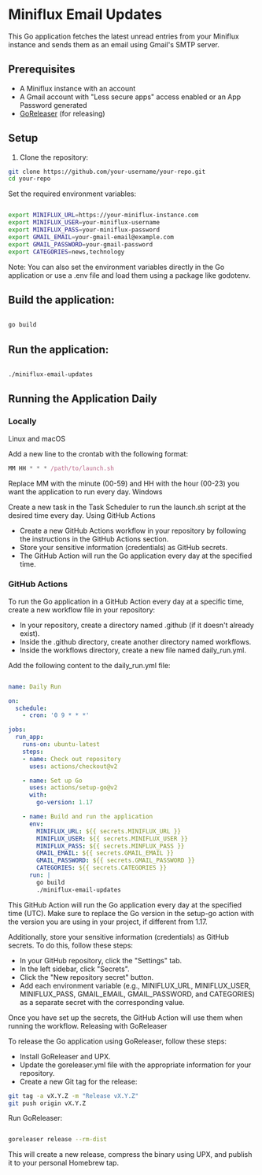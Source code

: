 # Miniflux Email Updates

This Go application fetches the latest unread entries from your Miniflux instance and sends them as an email using Gmail's SMTP server.

## Prerequisites

- A Miniflux instance with an account
- A Gmail account with "Less secure apps" access enabled or an App Password generated
- [GoReleaser](https://goreleaser.com/) (for releasing)

## Setup

1. Clone the repository:

```bash
git clone https://github.com/your-username/your-repo.git
cd your-repo
```

Set the required environment variables:

```bash

export MINIFLUX_URL=https://your-miniflux-instance.com
export MINIFLUX_USER=your-miniflux-username
export MINIFLUX_PASS=your-miniflux-password
export GMAIL_EMAIL=your-gmail-email@example.com
export GMAIL_PASSWORD=your-gmail-password
export CATEGORIES=news,technology
```
Note: You can also set the environment variables directly in the Go application or use a .env file and load them using a package like godotenv.

## Build the application:

```bash

go build
```
##  Run the application:

```bash

./miniflux-email-updates
```

## Running the Application Daily
### Locally
Linux and macOS

Add a new line to the crontab with the following format:

```javascript
MM HH * * * /path/to/launch.sh
```
Replace MM with the minute (00-59) and HH with the hour (00-23) you want the application to run every day.
Windows

Create a new task in the Task Scheduler to run the launch.sh script at the desired time every day.
Using GitHub Actions

- Create a new GitHub Actions workflow in your repository by following the instructions in the GitHub Actions section.
- Store your sensitive information (credentials) as GitHub secrets.
- The GitHub Action will run the Go application every day at the specified time.

### GitHub Actions

To run the Go application in a GitHub Action every day at a specific time, create a new workflow file in your repository:

- In your repository, create a directory named .github (if it doesn't already exist).
- Inside the .github directory, create another directory named workflows.
- Inside the workflows directory, create a new file named daily_run.yml.

Add the following content to the daily_run.yml file:

```yaml

name: Daily Run

on:
  schedule:
    - cron: '0 9 * * *'

jobs:
  run_app:
    runs-on: ubuntu-latest
    steps:
    - name: Check out repository
      uses: actions/checkout@v2

    - name: Set up Go
      uses: actions/setup-go@v2
      with:
        go-version: 1.17

    - name: Build and run the application
      env:
        MINIFLUX_URL: ${{ secrets.MINIFLUX_URL }}
        MINIFLUX_USER: ${{ secrets.MINIFLUX_USER }}
        MINIFLUX_PASS: ${{ secrets.MINFLUX_PASS }}
        GMAIL_EMAIL: ${{ secrets.GMAIL_EMAIL }}
        GMAIL_PASSWORD: ${{ secrets.GMAIL_PASSWORD }}
        CATEGORIES: ${{ secrets.CATEGORIES }}
      run: |
        go build
        ./miniflux-email-updates
```

This GitHub Action will run the Go application every day at the specified time (UTC). Make sure to replace the Go version in the setup-go action with the version you are using in your project, if different from 1.17.

Additionally, store your sensitive information (credentials) as GitHub secrets. To do this, follow these steps:

- In your GitHub repository, click the "Settings" tab.
- In the left sidebar, click "Secrets".
- Click the "New repository secret" button.
- Add each environment variable (e.g., MINIFLUX_URL, MINIFLUX_USER, MINIFLUX_PASS, GMAIL_EMAIL, GMAIL_PASSWORD, and CATEGORIES) as a separate secret with the corresponding value.

Once you have set up the secrets, the GitHub Action will use them when running the workflow.
Releasing with GoReleaser

To release the Go application using GoReleaser, follow these steps:

- Install GoReleaser and UPX.
- Update the goreleaser.yml file with the appropriate information for your repository.
- Create a new Git tag for the release:

```bash
git tag -a vX.Y.Z -m "Release vX.Y.Z"
git push origin vX.Y.Z
```

Run GoReleaser:

```bash

goreleaser release --rm-dist
```
This will create a new release, compress the binary using UPX, and publish it to your personal Homebrew tap.
